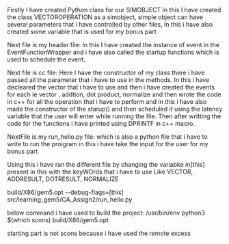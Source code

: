 
Firstly I have created Python class for our SIMOBJECT
In this I have created the class VECTOROPERATION as a simobject, simple object can have several parameters that i have controlled by other files, In this i have also created some variable that is used for my bonus part 

Next file is my header file:
In this I have created the instance of event in the EventFunctionWrapper and i have also called the startup functions which is used to schedule the event.

Next file is cc file:
Here I have the constructor of my class there i have passed all the parameter that i have to use in the methods. In this i have decleared the vector that i have to use and then i have created the events for each ie vector , addtion, dot product, normalize and then wrote the code in c++ for all the operation that i have to perform and in this i have also made the constructor of the starup() and then scheduled it using the latency variable that the user will enter while running the file. Then after writting the code for the functions i have printed using DPRINTF in c++ macro.

NextFile is my run_hello.py file:
which is also a python file that i have to write to run the proigram in this i have take the input for the user for my bonus part

Using this i have ran the different file by changing the variabke in[this] present in this with the keyWOrds that i have to use Like VECTOR, ADDRESULT, DOTRESULT, NORMALIZE

build/X86/gem5.opt --debug-flags=[this] src/learning_gem5/CA_Assign2/run_hello.py

below command i have used to build the project:
/usr/bin/env python3 $(which scons) build/X86/gem5.opt

starting part is not scons because i have used the remote excess
